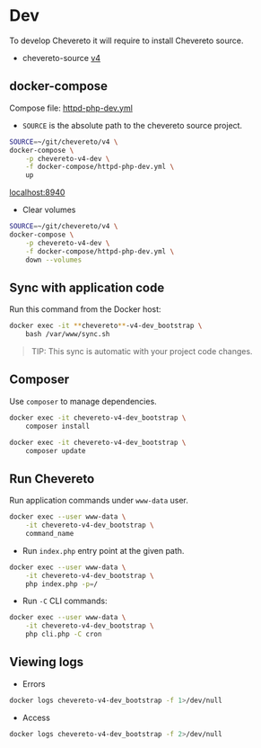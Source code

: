 # Dev

To develop Chevereto it will require to install Chevereto source.

* chevereto-source [v4](https://github.com/chevereto/v4)

## docker-compose

Compose file: [httpd-php-dev.yml](docker-compose/httpd-php-dev.yml)

* `SOURCE` is the absolute path to the chevereto source project.

```sh
SOURCE=~/git/chevereto/v4 \
docker-compose \
    -p chevereto-v4-dev \
    -f docker-compose/httpd-php-dev.yml \
    up
```

[localhost:8940](http://localhost:8940)

* Clear volumes

```sh
SOURCE=~/git/chevereto/v4 \
docker-compose \
    -p chevereto-v4-dev \
    -f docker-compose/httpd-php-dev.yml \
    down --volumes
```

## Sync with application code

Run this command from the Docker host:

```sh
docker exec -it **chevereto**-v4-dev_bootstrap \
    bash /var/www/sync.sh
```

> TIP: This sync is automatic with your project code changes.

## Composer

Use `composer` to manage dependencies.

```sh
docker exec -it chevereto-v4-dev_bootstrap \
    composer install
```

```sh
docker exec -it chevereto-v4-dev_bootstrap \
    composer update
```

## Run Chevereto

Run application commands under `www-data` user.

```sh
docker exec --user www-data \
    -it chevereto-v4-dev_bootstrap \
    command_name
```

* Run `index.php` entry point at the given path.

```sh
docker exec --user www-data \
    -it chevereto-v4-dev_bootstrap \
    php index.php -p=/
```

* Run `-C` CLI commands:

```sh
docker exec --user www-data \
    -it chevereto-v4-dev_bootstrap \
    php cli.php -C cron
```

## Viewing logs

* Errors

```sh
docker logs chevereto-v4-dev_bootstrap -f 1>/dev/null
```

* Access

```sh
docker logs chevereto-v4-dev_bootstrap -f 2>/dev/null
```
